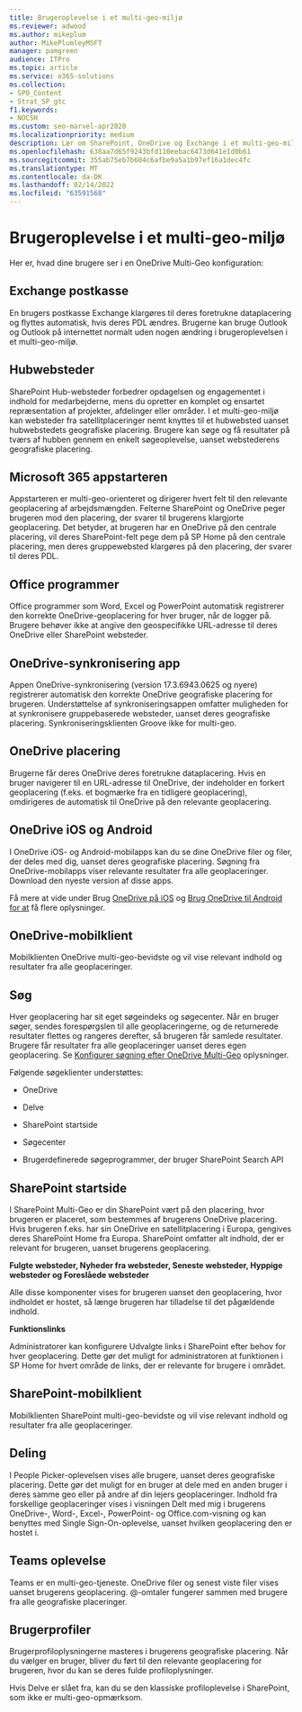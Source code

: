 ```yaml
---
title: Brugeroplevelse i et multi-geo-miljø
ms.reviewer: adwood
ms.author: mikeplum
author: MikePlumleyMSFT
manager: pamgreen
audience: ITPro
ms.topic: article
ms.service: o365-solutions
ms.collection:
- SPO_Content
- Strat_SP_gtc
f1.keywords:
- NOCSH
ms.custom: seo-marvel-apr2020
ms.localizationpriority: medium
description: Lær om SharePoint, OneDrive og Exchange i et multi-geo-miljø for Microsoft 365.
ms.openlocfilehash: 638aa7d65f9243bfd110eebac6473d641e1d0b61
ms.sourcegitcommit: 355ab75eb7b604c6afbe9a5a1b97ef16a1dec4fc
ms.translationtype: MT
ms.contentlocale: da-DK
ms.lasthandoff: 02/14/2022
ms.locfileid: "63591568"
---
```

# <a name="user-experience-in-a-multi-geo-environment"></a>Brugeroplevelse i et multi-geo-miljø

Her er, hvad dine brugere ser i en OneDrive Multi-Geo konfiguration:

## <a name="exchange-mailbox"></a>Exchange postkasse

En brugers postkasse Exchange klargøres til deres foretrukne dataplacering og flyttes automatisk, hvis deres PDL ændres. Brugerne kan bruge Outlook og Outlook på internettet normalt uden nogen ændring i brugeroplevelsen i et multi-geo-miljø.

## <a name="hub-sites"></a>Hubwebsteder

SharePoint Hub-websteder forbedrer opdagelsen og engagementet i indhold for medarbejderne, mens du opretter en komplet og ensartet repræsentation af projekter, afdelinger eller områder. I et multi-geo-miljø kan websteder fra satellitplaceringer nemt knyttes til et hubwebsted uanset hubwebstedets geografiske placering. Brugere kan søge og få resultater på tværs af hubben gennem en enkelt søgeoplevelse, uanset webstederens geografiske placering.

## <a name="microsoft-365-app-launcher"></a>Microsoft 365 appstarteren

Appstarteren er multi-geo-orienteret og dirigerer hvert felt til den relevante geoplacering af arbejdsmængden. Felterne SharePoint og OneDrive peger brugeren mod den placering, der svarer til brugerens klargjorte geoplacering. Det betyder, at brugeren har en OneDrive på den centrale placering, vil deres SharePoint-felt pege dem på SP Home på den centrale placering, men deres gruppewebsted klargøres på den placering, der svarer til deres PDL. 

## <a name="office-applications"></a>Office programmer

Office programmer som Word, Excel og PowerPoint automatisk registrerer den korrekte OneDrive-geoplacering for hver bruger, når de logger på. Brugere behøver ikke at angive den geospecifikke URL-adresse til deres OneDrive eller SharePoint websteder.

## <a name="onedrive-sync-app"></a>OneDrive-synkronisering app

Appen OneDrive-synkronisering (version 17.3.6943.0625 og nyere) registrerer automatisk den korrekte OneDrive geografiske placering for brugeren. Understøttelse af synkroniseringsappen omfatter muligheden for at synkronisere gruppebaserede websteder, uanset deres geografiske placering. Synkroniseringsklienten Groove ikke for multi-geo. 

## <a name="onedrive-location"></a>OneDrive placering

Brugerne får deres OneDrive deres foretrukne dataplacering. Hvis en bruger navigerer til en URL-adresse til OneDrive, der indeholder en forkert geoplacering (f.eks. et bogmærke fra en tidligere geoplacering), omdirigeres de automatisk til OneDrive på den relevante geoplacering.

## <a name="onedrive-ios-and-android"></a>OneDrive iOS og Android 

I OneDrive iOS- og Android-mobilapps kan du se dine OneDrive filer og filer, der deles med dig, uanset deres geografiske placering. Søgning fra OneDrive-mobilapps viser relevante resultater fra alle geoplaceringer. Download den nyeste version af disse apps.

Få mere at vide under Brug [OneDrive på iOS](https://support.office.com/article/08d5c5b2-ccc6-40eb-a244-fe3597a3c247) og [Brug OneDrive til Android for at](https://support.office.com/article/eee1d31c-792d-41d4-8132-f9621b39eb36) få flere oplysninger.

## <a name="onedrive-mobile-client"></a>OneDrive-mobilklient 

Mobilklienten OneDrive multi-geo-bevidste og vil vise relevant indhold og resultater fra alle geoplaceringer.

## <a name="search"></a>Søg

Hver geoplacering har sit eget søgeindeks og søgecenter. Når en bruger søger, sendes forespørgslen til alle geoplaceringerne, og de returnerede resultater flettes og rangeres derefter, så brugeren får samlede resultater. Brugere får resultater fra alle geoplaceringer uanset deres egen geoplacering. Se [Konfigurer søgning efter OneDrive Multi-Geo](configure-search-for-multi-geo.md) oplysninger.

Følgende søgeklienter understøttes:

-   OneDrive

-   Delve

-   SharePoint startside

-   Søgecenter

-   Brugerdefinerede søgeprogrammer, der bruger SharePoint Search API

## <a name="sharepoint-home"></a>SharePoint startside 

I SharePoint Multi-Geo er din SharePoint vært på den placering, hvor brugeren er placeret, som bestemmes af brugerens OneDrive placering. Hvis brugeren f.eks. har sin OneDrive en satellitplacering i Europa, gengives deres SharePoint Home fra Europa. SharePoint omfatter alt indhold, der er relevant for brugeren, uanset brugerens geoplacering. 

**Fulgte websteder, Nyheder fra websteder, Seneste websteder, Hyppige websteder og Foreslåede websteder**

Alle disse komponenter vises for brugeren uanset den geoplacering, hvor indholdet er hostet, så længe brugeren har tilladelse til det pågældende indhold. 

**Funktionslinks**

Administratorer kan konfigurere Udvalgte links i SharePoint efter behov for hver geoplacering. Dette gør det muligt for administratoren at funktionen i SP Home for hvert område de links, der er relevante for brugere i området. 

## <a name="sharepoint-mobile-client"></a>SharePoint-mobilklient

Mobilklienten SharePoint multi-geo-bevidste og vil vise relevant indhold og resultater fra alle geoplaceringer.

## <a name="sharing"></a>Deling

I People Picker-oplevelsen vises alle brugere, uanset deres geografiske placering. Dette gør det muligt for en bruger at dele med en anden bruger i deres samme geo eller på andre af din lejers geoplaceringer. Indhold fra forskellige geoplaceringer vises i visningen Delt med  mig i brugerens OneDrive-, Word-, Excel-, PowerPoint- og Office.com-visning og kan benyttes med Single Sign-On-oplevelse, uanset hvilken geoplacering den er hostet i.

## <a name="teams-experience"></a>Teams oplevelse

Teams er en multi-geo-tjeneste. OneDrive filer og senest viste filer vises uanset brugerens geoplacering. @-omtaler fungerer sammen med brugere fra alle geografiske placeringer.

## <a name="user-profiles"></a>Brugerprofiler

Brugerprofiloplysningerne masteres i brugerens geografiske placering. Når du vælger en bruger, bliver du ført til den relevante geoplacering for brugeren, hvor du kan se deres fulde profiloplysninger.

Hvis Delve er slået fra, kan du se den klassiske profiloplevelse i SharePoint, som ikke er multi-geo-opmærksom.


